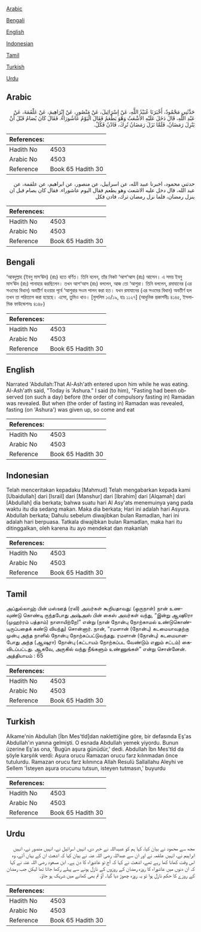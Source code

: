 [Arabic](#arabic)

[Bengali](#bengali)

[English](#english)

[Indonesian](#indonesian)

[Tamil](#tamil)

[Turkish](#turkish)

[Urdu](#urdu)

## Arabic


<div dir="rtl" lang="ar" style={{fontSize:'larger',backgroundColor:'#f8f9fa',padding:20}}>
حَدَّثَنِي مَحْمُودٌ، أَخْبَرَنَا عُبَيْدُ اللَّهِ، عَنْ إِسْرَائِيلَ، عَنْ مَنْصُورٍ، عَنْ إِبْرَاهِيمَ، عَنْ عَلْقَمَةَ، عَنْ عَبْدِ اللَّهِ، قَالَ دَخَلَ عَلَيْهِ الأَشْعَثُ وَهْوَ يَطْعَمُ فَقَالَ الْيَوْمُ عَاشُورَاءُ‏.‏ فَقَالَ كَانَ يُصَامُ قَبْلَ أَنْ يَنْزِلَ رَمَضَانُ، فَلَمَّا نَزَلَ رَمَضَانُ تُرِكَ، فَادْنُ فَكُلْ‏.‏
</div>
<div style={{backgroundColor:'#f8f9fa',padding:20, marginBottom: 10}}><table> <thead> <tr> <th>References:</th> <th></th> </tr> </thead> <tbody><tr><td>Hadith No</td><td>4503</td></tr><tr><td>Arabic No</td><td>4503</td></tr><tr><td>Reference</td><td>Book 65 Hadith 30</td></tr></tbody></table></div>


<div dir="rtl" lang="ar" style={{fontSize:'larger',backgroundColor:'#f8f9fa',padding:20}}>
حدثني محمود، اخبرنا عبيد الله، عن اسراييل، عن منصور، عن ابراهيم، عن علقمة، عن عبد الله، قال دخل عليه الاشعث وهو يطعم فقال اليوم عاشوراء. فقال كان يصام قبل ان ينزل رمضان، فلما نزل رمضان ترك، فادن فكل
</div>
<div style={{backgroundColor:'#f8f9fa',padding:20, marginBottom: 10}}><table> <thead> <tr> <th>References:</th> <th></th> </tr> </thead> <tbody><tr><td>Hadith No</td><td>4503</td></tr><tr><td>Arabic No</td><td>4503</td></tr><tr><td>Reference</td><td>Book 65 Hadith 30</td></tr></tbody></table></div>

## Bengali


<div dir="ltr" lang="bn" style={{fontSize:'larger',backgroundColor:'#f8f9fa',padding:20}}>
‘আবদুল্লাহ (ইবনু মাস‘ঊদ) (রাঃ) হতে বর্ণিত। তিনি বলেন, তাঁর নিকট ‘আশ‘আস (রাঃ) আসেন। এ সময় ইবনু মাস‘ঊদ (রাঃ) পানাহার করছিলেন। তখন আশ‘আস (রাঃ) বললেন, আজ তো ‘আশুরা। তিনি বললেন, রমাযানের (এর সওমের বিধান) অবতীর্ণ হওয়ার পূর্বে ‘আশুরার সওম পালন করা হত। যখন রমাযানের (এর সওমের বিধান) অবতীর্ণ হল তখন তা পরিত্যাগ করা হয়েছে। এসো, তুমিও খাও। [মুসলিম ১৩/১৯, হাঃ ১১২৭] (আধুনিক প্রকাশনীঃ ৪১৪৫, ইসলামিক ফাউন্ডেশনঃ ৪১৪৮)
</div>
<div style={{backgroundColor:'#f8f9fa',padding:20, marginBottom: 10}}><table> <thead> <tr> <th>References:</th> <th></th> </tr> </thead> <tbody><tr><td>Hadith No</td><td>4503</td></tr><tr><td>Arabic No</td><td>4503</td></tr><tr><td>Reference</td><td>Book 65 Hadith 30</td></tr></tbody></table></div>

## English


<div dir="ltr" lang="en" style={{fontSize:'larger',backgroundColor:'#f8f9fa',padding:20}}>
Narrated 'Abdullah:That Al-Ash'ath entered upon him while he was eating. Al-Ash'ath said, "Today is 'Ashura." I said (to him), "Fasting had been observed (on such a day) before (the order of compulsory fasting in) Ramadan was revealed. But when (the order of fasting in) Ramadan was revealed, fasting (on 'Ashura') was given up, so come and eat
</div>
<div style={{backgroundColor:'#f8f9fa',padding:20, marginBottom: 10}}><table> <thead> <tr> <th>References:</th> <th></th> </tr> </thead> <tbody><tr><td>Hadith No</td><td>4503</td></tr><tr><td>Arabic No</td><td>4503</td></tr><tr><td>Reference</td><td>Book 65 Hadith 30</td></tr></tbody></table></div>

## Indonesian


<div dir="ltr" lang="id" style={{fontSize:'larger',backgroundColor:'#f8f9fa',padding:20}}>
Telah menceritakan kepadaku [Mahmud] Telah mengabarkan kepada kami [Ubaidullah] dari [Israil] dari [Manshur] dari [Ibrahim] dari [Alqamah] dari [Abdullah] dia berkata; bahwa suatu hari Al Asy'ats menemuinya yang pada waktu itu dia sedang makan. Maka dia berkata; Hari ini adalah hari Asyura. Abdullah berkata; Dahulu sebelum diwajibkan bulan Ramadlan, hari ini adalah hari berpuasa. Tatkala diwajibkan bulan Ramadlan, maka hari itu ditinggalkan, oleh karena itu ayo mendekat dan makanlah
</div>
<div style={{backgroundColor:'#f8f9fa',padding:20, marginBottom: 10}}><table> <thead> <tr> <th>References:</th> <th></th> </tr> </thead> <tbody><tr><td>Hadith No</td><td>4503</td></tr><tr><td>Arabic No</td><td>4503</td></tr><tr><td>Reference</td><td>Book 65 Hadith 30</td></tr></tbody></table></div>

## Tamil


<div dir="ltr" lang="ta" style={{fontSize:'larger',backgroundColor:'#f8f9fa',padding:20}}>
அப்துல்லாஹ் பின் மஸ்ஊத் (ரலி) அவர்கள் கூறியதாவது: (ஒருநாள்) நான் உணவுண்டு கொண்டி ருந்தபோது அஷ்அஸ் பின் கைஸ் அவர்கள் வந்து, “இன்று ஆஷூரா (முஹர்ரம் பத்தாம்) நாளாயிற்றே!” என்று (நான் நோன்பு நோற்காமல் உண்டுகொண்டிருப்பதைக் கண்டு வியந்து) சொன்னார். நான், “ரமளான் (நோன்பு) கடமையாவதற்கு முன்பு அந்த நாளில் நோன்பு நோற்கப்பட்டுவந்தது. ரமளான் (நோன்பு) கடமையானபோது அந்த (ஆஷுரா) நோன்பு (கட்டாயம் நோற்கப்பட வேண்டும் எனும் சட்டம்) கைவிடப்பட்டது. ஆகவே, அருகில் வந்து நீங்களும் உண்ணுங்கள்” என்று சொன்னேன். அத்தியாயம் : 65
</div>
<div style={{backgroundColor:'#f8f9fa',padding:20, marginBottom: 10}}><table> <thead> <tr> <th>References:</th> <th></th> </tr> </thead> <tbody><tr><td>Hadith No</td><td>4503</td></tr><tr><td>Arabic No</td><td>4503</td></tr><tr><td>Reference</td><td>Book 65 Hadith 30</td></tr></tbody></table></div>

## Turkish


<div dir="ltr" lang="tr" style={{fontSize:'larger',backgroundColor:'#f8f9fa',padding:20}}>
Alkame'nin Abdullah [İbn Mes'tld]dan naklettiğine göre, bir defasında Eş'as Abdullah'ın yanına gelmişti. O esnada Abdullah yemek yiyordu. Bunun üzerine Eş'as ona, 'Bugün aşura günüdür,' dedi. Abdullah İbn Mes'tld da şöyle karşılık verdi: Aşura orucu Ramazan orucu farz kılınmadan önce tutulurdu. Ramazan orucu farz kılınınca Allah Resulü Sallallahu Aleyhi ve Sellem 'İsteyen aşura orucunu tutsun, isteyen tutmasın,' buyurdu
</div>
<div style={{backgroundColor:'#f8f9fa',padding:20, marginBottom: 10}}><table> <thead> <tr> <th>References:</th> <th></th> </tr> </thead> <tbody><tr><td>Hadith No</td><td>4503</td></tr><tr><td>Arabic No</td><td>4503</td></tr><tr><td>Reference</td><td>Book 65 Hadith 30</td></tr></tbody></table></div>

## Urdu


<div dir="rtl" lang="ur" style={{fontSize:'larger',backgroundColor:'#f8f9fa',padding:20}}>
مجھ سے محمود نے بیان کیا، کہا ہم کو عبیداللہ نے خبر دی، انہیں اسرائیل نے، انہیں منصور نے، انہیں ابراہیم نے، انہیں علقمہ نے اور ان سے عبداللہ رضی اللہ عنہ نے بیان کیا کہ اشعث ان کے یہاں آئے، وہ اس وقت کھانا کھا رہے تھے، اشعث نے کہا کہ آج تو عاشوراء کا دن ہے۔ ابن مسعود رضی اللہ عنہ نے کہا کہ ان دنوں میں عاشوراء کا روزہ رمضان کے روزوں کے نازل ہونے سے پہلے رکھا جاتا تھا لیکن جب رمضان کے روزے کا حکم نازل ہوا تو یہ روزہ چھوڑ دیا گیا۔ آؤ تم بھی کھانے میں شریک ہو جاؤ۔
</div>
<div style={{backgroundColor:'#f8f9fa',padding:20, marginBottom: 10}}><table> <thead> <tr> <th>References:</th> <th></th> </tr> </thead> <tbody><tr><td>Hadith No</td><td>4503</td></tr><tr><td>Arabic No</td><td>4503</td></tr><tr><td>Reference</td><td>Book 65 Hadith 30</td></tr></tbody></table></div>